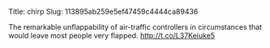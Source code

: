 Title: chirp
Slug: 113895ab259e5ef47459c4444ca89436

The remarkable unflappability of air-traffic controllers in circumstances that would leave most people very flapped. <a href="http://t.co/L37Keiuke5">http://t.co/L37Keiuke5</a>
